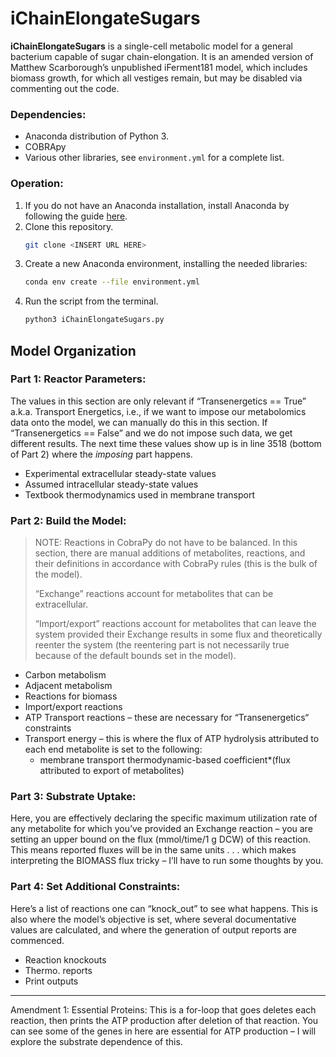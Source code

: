 # iChainElongateSugars

**iChainElongateSugars** is a single-cell metabolic model for a general bacterium capable of sugar chain-elongation. It is an amended version of Matthew Scarborough’s unpublished iFerment181 model, which includes biomass growth, for which all vestiges remain, but may be disabled via commenting out the code.

### Dependencies:

- Anaconda distribution of Python 3.
- COBRApy
- Various other libraries, see `environment.yml` for a complete list.

### Operation:

1. If you do not have an Anaconda installation, install Anaconda by following the guide [here](https://docs.anaconda.com/anaconda/user-guide/getting-started/).
2. Clone this repository.
   ```bash
   git clone <INSERT URL HERE>
   ```
3. Create a new Anaconda environment, installing the needed libraries:
   ```bash
   conda env create --file environment.yml
   ```
4. Run the script from the terminal.
   ```bash
   python3 iChainElongateSugars.py
   ```

## Model Organization

### Part 1: Reactor Parameters:

The values in this section are only relevant if “Transenergetics == True” a.k.a. Transport Energetics, i.e., if we want to impose our metabolomics data onto the model, we can manually do this in this section. If “Transenergetics == False” and we do not impose such data, we get different results. The next time these values show up is in line 3518 (bottom of Part 2) where the *imposing* part happens.  

- Experimental extracellular steady-state values
- Assumed intracellular steady-state values
- Textbook thermodynamics used in membrane transport



### Part 2: Build the Model:

> NOTE: Reactions in CobraPy do not have to be balanced. In this section, there are manual additions of metabolites, reactions, and their definitions in accordance with CobraPy rules (this is the bulk of the model).
>
> “Exchange” reactions account for metabolites that can be extracellular. 
>
> “Import/export” reactions account for metabolites that can leave the system provided their Exchange results in some flux and theoretically reenter the system (the reentering part is not necessarily true because of the default bounds set in the model). 

- Carbon metabolism
- Adjacent metabolism
- Reactions for biomass
- Import/export reactions  
- ATP Transport reactions – these are necessary for “Transenergetics“ constraints
- Transport energy – this is where the flux of ATP hydrolysis attributed to each end metabolite is set to the following:  
  - membrane 	transport thermodynamic-based coefficient*(flux attributed to 	export of metabolites)

### Part 3: Substrate Uptake:

Here, you are effectively declaring the specific maximum utilization rate of any metabolite for which you’ve provided an Exchange reaction – you are setting an upper bound on the flux (mmol/time/1 g DCW) of this reaction. This means reported fluxes will be in the same units . . . which makes interpreting the BIOMASS flux tricky – I’ll have to run some thoughts by you.

### Part 4: Set Additional Constraints:

Here’s a list of reactions one can “knock_out” to see what happens. This is also where the model’s objective is set, where several documentative values are calculated, and where the generation of output reports are commenced.

- Reaction knockouts
- Thermo. reports
- Print outputs

---

Amendment 1: Essential Proteins: This is a for-loop that goes deletes each reaction, then prints the ATP production after deletion of that reaction. You can see some of the genes in here are essential for ATP production – I will explore the substrate dependence of this. 